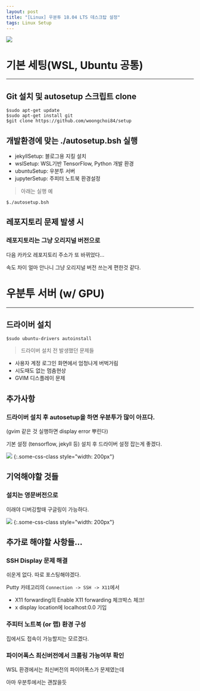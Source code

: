 ```yaml
---
layout: post
title: "[Linux] 우분투 18.04 LTS 데스크탑 설정"
tags: Linux Setup
---
```


![](https://cdn.pixabay.com/photo/2013/07/12/14/08/keyboard-147827_1280.png)

# 기본 세팅(WSL, Ubuntu 공통)
---

## Git 설치 및 autosetup 스크립트 clone

```console
$sudo apt-get update
$sudo apt-get install git
$git clone https://github.com/woongchoi84/setup
```

## 개발환경에 맞는 ./autosetup.bsh 실행

- jekyllSetup: 블로그용 지킬 설치
- wslSetup: WSL기반 TensorFlow, Python 개발 환경
- ubuntuSetup: 우분투 서버
- jupyterSetup: 주피터 노트북 환경설정

> 아래는 실행 예

```console
$./autosetup.bsh
```

## 레포지토리 문제 발생 시

### 레포지토리는 그냥 오리지널 버전으로

다음 카카오 레포지토리 주소가 또 바뀌었다...

속도 차이 얼마 안나니 그냥 오리지널 버전 쓰는게 편한것 같다.


# 우분투 서버 (w/ GPU)
---

## 드라이버 설치

```console
$sudo ubuntu-drivers autoinstall
```

>드라이버 설치 전 발생했던 문제들

- 사용자 계정 로그인 화면에서 엄청나게 버벅거림
- 시도때도 없는 멈춤현상
- GVIM 디스플레이 문제

## 추가사항

### 드라이버 설치 후 autosetup을 하면 우분투가 많이 아프다.

(gvim 같은 것 실행하면 display error 뿌린다)

기본 설정 (tensorflow, jekyll 등) 설치 후 드라이버 설정 잡는게 좋겠다.

![](https://cdn.pixabay.com/photo/2012/04/15/17/55/note-34687_1280.png)
{:.some-css-class style="width: 200px"}

## 기억해야할 것들

### 설치는 영문버전으로

이래야 디버깅할때 구글링이 가능하다.


![](https://cdn.pixabay.com/photo/2017/02/18/11/00/checklist-2077020_1280.jpg)
{:.some-css-class style="width: 200px"}


## 추가로 해야할 사항들...

### SSH Display 문제 해결

쉬운게 없다. 따로 포스팅해야겠다.

Putty 카테고리의 `Connection -> SSH -> X11`에서

- X11 forwarding의 Enable X11 forwarding 체크박스 체크!
- x display location에 localhost:0.0 기입

### 주피터 노트북 (or 랩) 환경 구성

집에서도 접속이 가능할지는 모르겠다.

### 파이어폭스 최신버전에서 크롤링 가능여부 확인

WSL 환경에서는 최신버전의 파이어폭스가 문제였는데 

아마 우분투에서는 괜찮을듯

